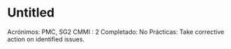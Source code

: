 # Untitled

Acrónimos: PMC, SG2
CMMI : 2
Completado: No
Prácticas: Take corrective action on identified issues.